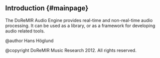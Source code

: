 
Introduction {#mainpage}
----------------------------------------------------------------------------------------------------

The DoReMIR Audio Engine provides real-time and non-real-time audio processing.
It can be used as a library, or as a framework for developing audio related tools.

@author 
    Hans Höglund

@copyright 
    DoReMIR Music Research 2012. All rights reserved.

